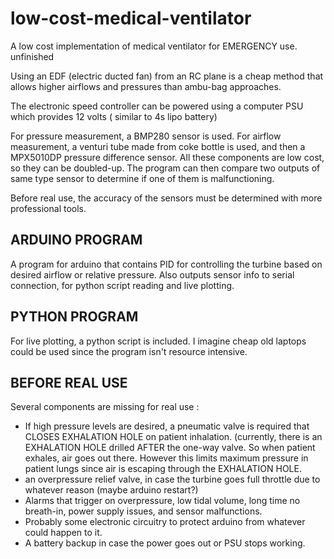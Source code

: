 # low-cost-medical-ventilator
A low cost implementation of medical ventilator for EMERGENCY use. unfinished

Using an EDF (electric ducted fan) from an RC plane is a cheap method that allows higher airflows and pressures 
than ambu-bag approaches. 

The electronic speed controller can be powered using a computer PSU which provides 12 volts ( similar to 4s lipo battery)

For pressure measurement, a BMP280 sensor is used.
For airflow measurement, a venturi tube made from coke bottle is used, and then a MPX5010DP pressure difference sensor.
All these components are low cost, so they can be doubled-up. The program can then compare two outputs of 
same type sensor to determine if one of them is malfunctioning.

Before real use, the accuracy of the sensors must be determined with more professional tools.

## ARDUINO PROGRAM
A program for arduino that contains PID for controlling the turbine based on desired airflow or relative
pressure. Also outputs sensor info to serial connection, for python script reading and live plotting.

## PYTHON PROGRAM
For live plotting, a python script is included. I imagine cheap old laptops could be used since the program
isn't resource intensive. 

## BEFORE REAL USE
Several components are missing for real use :
- If high pressure levels are desired, a pneumatic valve is required that CLOSES EXHALATION HOLE on patient inhalation. 
(currently, there is an EXHALATION HOLE drilled AFTER the one-way valve. So when patient exhales, air goes out there. 
However this limits maximum pressure in patient lungs since air is escaping through the EXHALATION HOLE.
- an overpressure relief valve, in case the turbine goes full throttle due to whatever reason (maybe arduino restart?)
- Alarms that trigger on overpressure, low tidal volume, long time no breath-in, power supply issues, and sensor malfunctions.
- Probably some electronic circuitry to protect arduino from whatever could happen to it.
- A battery backup in case the power goes out or PSU stops working.
